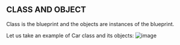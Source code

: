 ## CLASS AND OBJECT
Class is the blueprint and the objects are instances of the blueprint. 

Let us take an example of Car class and its objects:
![image](https://user-images.githubusercontent.com/72231697/155796597-f641deb4-91b3-47bc-a3d8-cb615ea2fbbf.png)
